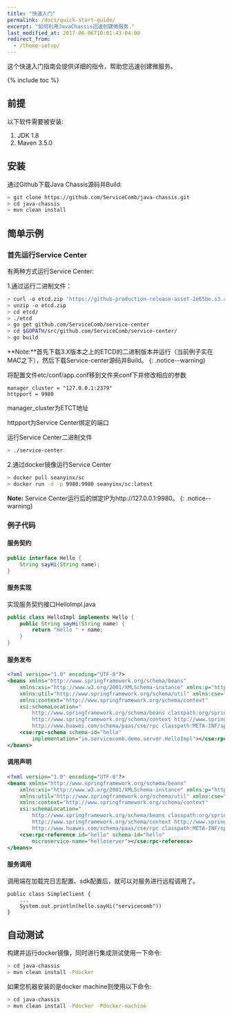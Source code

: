```yaml
---
title: "快速入门"
permalink: /docs/quick-start-guide/
excerpt: "如何利用JavaChassis迅速创建微服务."
last_modified_at: 2017-06-06T10:01:43-04:00
redirect_from:
  - /theme-setup/
---
```


这个快速入门指南会提供详细的指令，帮助您迅速创建微服务。

{% include toc %}

## 前提
以下软件需要被安装:


1. JDK 1.8
2. Maven 3.5.0 


## 安装

通过Github下载Java Chassis源码并Build:

```bash
> git clone https://github.com/ServiceComb/java-chassis.git
> cd java-chassis
> mvn clean install
```


## 简单示例
### 首先运行Service Center

有两种方式运行Service Center:

1.通过运行二进制文件：


```bash
> curl -o etcd.zip 'https://github-production-release-asset-2e65be.s3.amazonaws.com/11225014/28ead7c6-3c88-11e7-83a2-338ef5ea1ba9?X-Amz-Algorithm=AWS4-HMAC-SHA256&X-Amz-Credential=AKIAIWNJYAX4CSVEH53A%2F20170607%2Fus-east-1%2Fs3%2Faws4_request&X-Amz-Date=20170607T150952Z&X-Amz-Expires=300&X-Amz-Signature=1f2be15362d98feb9306b7a19c1c713953db4b552ec58bf258d1927f725f2966&X-Amz-SignedHeaders=host&actor_id=20241845&response-content-disposition=attachment%3B%20filename%3Detcd-v3.1.8-darwin-amd64.zip&response-content-type=application%2Foctet-stream'
> unzip -o etcd.zip
> cd etcd/
> ./etcd
> go get github.com/ServiceComb/service-center
> cd $GOPATH/src/github.com/ServiceComb/service-center/
> go build
```
**Note:**首先下载3.X版本之上的ETCD的二进制版本并运行（当前例子实在MAC之下），然后下载Service-center源码并Build。
{: .notice--warning}


将配置文件etc/conf/app.conf移到文件夹conf下并修改相应的参数

```
manager_cluster = "127.0.0.1:2379"
httpport = 9980
```
manager_cluster为ETCT地址

httpport为Service Center绑定的端口

运行Service Center二进制文件

```bash
> ./service-center
```

2.通过docker镜像运行Service Center

```bash
> docker pull seanyinx/sc
> docker run -d -p 9980:9980 seanyinx/sc:latest
```

**Note:** Service Center运行后的绑定IP为http://127.0.0.1:9980。
{: .notice--warning}

### 例子代码

#### 服务契约

```java
public interface Hello {
    String sayHi(String name);
}
```

#### 服务实现
实现服务契约接口HelloImpl.java

```java
public class HelloImpl implements Hello {
    public String sayHi(String name) {
        return "Hello " + name;
    }
}
```
#### 服务发布
```xml
<?xml version="1.0" encoding="UTF-8"?>
<beans xmlns="http://www.springframework.org/schema/beans"
	xmlns:xsi="http://www.w3.org/2001/XMLSchema-instance" xmlns:p="http://www.springframework.org/schema/p"
	xmlns:util="http://www.springframework.org/schema/util" xmlns:cse="http://www.huawei.com/schema/paas/cse/rpc"
	xmlns:context="http://www.springframework.org/schema/context"
	xsi:schemaLocation="
		http://www.springframework.org/schema/beans classpath:org/springframework/beans/factory/xml/spring-beans-3.0.xsd
		http://www.springframework.org/schema/context http://www.springframework.org/schema/context/spring-context-3.0.xsd
		http://www.huawei.com/schema/paas/cse/rpc classpath:META-INF/spring/spring-paas-cse-rpc-1.0.xsd">
	<cse:rpc-schema schema-id="hello"
		implementation="io.servicecomb.demo.server.HelloImpl"></cse:rpc-schema>
</beans>
```
#### 调用声明
```xml
<?xml version="1.0" encoding="UTF-8"?>
<beans xmlns="http://www.springframework.org/schema/beans"
    xmlns:xsi="http://www.w3.org/2001/XMLSchema-instance" xmlns:p="http://www.springframework.org/schema/p"
    xmlns:util="http://www.springframework.org/schema/util" xmlns:cse="http://www.huawei.com/schema/paas/cse/rpc"
    xmlns:context="http://www.springframework.org/schema/context"
    xsi:schemaLocation="
        http://www.springframework.org/schema/beans classpath:org/springframework/beans/factory/xml/spring-beans-3.0.xsd
        http://www.springframework.org/schema/context http://www.springframework.org/schema/context/spring-context-3.0.xsd
        http://www.huawei.com/schema/paas/cse/rpc classpath:META-INF/spring/spring-paas-cse-rpc-1.0.xsd">
    <cse:rpc-reference id="hello" schema-id="hello"
        microservice-name="helloserver"></cse:rpc-reference>
</beans>

```

#### 服务调用
调用端在加载完日志配置、sdk配置后，就可以对服务进行远程调用了。
```
public class SimpleClient {
	...
	System.out.println(hello.sayHi("servicecomb"))
}
```

## 自动测试
构建并运行docker镜像，同时进行集成测试使用一下命令:


```bash
> cd java-chassis
> mvn clean install -Pdocker
```

如果您机器安装的是docker machine则使用以下命令:

```bash
> cd java-chassis
> mvn clean install -Pdocker -Pdocker-machine
```
